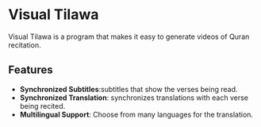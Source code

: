 # Visual Tilawa

Visual Tilawa is a program that makes it easy to generate videos of Quran recitation.

## Features

-   **Synchronized Subtitles**:subtitles that show the verses being read.
-   **Synchronized Translation**: synchronizes translations with each verse being recited.
-   **Multilingual Support**: Choose from many languages for the translation.
